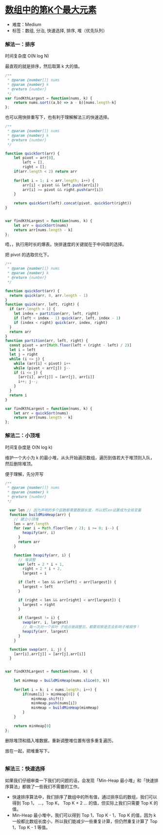 # [数组中的第K个最大元素](https://leetcode-cn.com/problems/kth-largest-element-in-an-array/)

- 难度：Medium
- 标签：数组, 分治, 快速选择, 排序, 堆（优先队列）
### 解法一：排序
时间复杂度 O(N log N)

最直观的就是排序，然后取第 k 大的值。

```js
/**
 * @param {number[]} nums
 * @param {number} k
 * @return {number}
 */
var findKthLargest = function(nums, k) {
    return nums.sort((a,b) => a - b)[nums.length-k]
};
```

也可以用快排重写下，也有利于理解解法三的快速选择。

```js
/**
 * @param {number[]} nums
 * @param {number} k
 * @return {number}
 */

function quickSort(arr) {
    let pivot = arr[0],
        left = [],
        right = [];
    if(arr.length < 2) return arr
    
    for(let i = 1; i < arr.length; i++) {
        arr[i] < pivot && left.push(arr[i])
        arr[i] >= pivot && right.push(arr[i])
    }
    
    return quickSort(left).concat(pivot, quickSort(right))
}


var findKthLargest = function(nums, k) {
    let arr = quickSort(nums)
    return arr[nums.length - k]
};

```
唔，，执行用时长的爆表。快排速度的关键就在于中间值的选择。

把 pivot 的选取优化下。

```js
/**
 * @param {number[]} nums
 * @param {number} k
 * @return {number}
 */

function quickSort(arr) {
  return quick(arr, 0, arr.length - 1)
}
function quick(arr, left, right) {
  if (arr.length > 1) {
    let index = partition(arr, left, right)
    if (left < index - 1) quick(arr, left, index - 1)
    if (index < right) quick(arr, index, right)
  }
  return arr
}
function partition(arr, left, right) {
  const pivot = arr[Math.floor(left + (right - left) / 2)]
  let i = left
  let j = right
  while (i <= j) {
    while (arr[i] < pivot) i++
    while (pivot < arr[j]) j--
    if (i <= j) {
      [arr[i], arr[j]] = [arr[j], arr[i]]
      i++; j--;
    }
  }
  return i
}

var findKthLargest = function(nums, k) {
    let arr = quickSort(nums)
    return arr[nums.length - k]
};
```

### 解法二：小顶堆
时间复杂度是 O(N log k)

维护一个大小为 k 的最小堆，从头开始遍历数组，遍历到值若大于堆顶则入队，然后删除堆顶。

便于理解，先分开写

```js
/**
 * @param {number[]} nums
 * @param {number} k
 * @return {number}
 */

  var len // 因为声明的多个函数都需要数据长度，所以把len设置成为全局变量
  function buildMinHeap(arr) {
    // 建立小顶堆
    len = arr.length
    for (var i = Math.floor(len / 2); i >= 0; i--) {
        heapify(arr, i)
      }
      return arr
    }

    function heapify(arr, i) {
      // 堆调整
      var left = 2 * i + 1,
        right = 2 * i + 2,
        largest = i

      if (left < len && arr[left] < arr[largest]) {
        largest = left
      }

      if (right < len && arr[right] < arr[largest]) {
        largest = right
      }

      if (largest != i) {
        swap(arr, i, largest)
        // 每一次对一个非叶 子结点做调整后，都要观察是否会影响子堆顺序！
        heapify(arr, largest)  
      }
    }

  function swap(arr, i, j) {
    [arr[i],arr[j]] = [arr[j],arr[i]]
  }


var findKthLargest = function(nums, k) {
    
    let minHeap = buildMinHeap(nums.slice(0, k))
    
    for(let i = k; i < nums.length; i++) {
        if(nums[i] > minHeap[0]) {
            minHeap.shift()
            minHeap.push(nums[i])
            minHeap = buildMinHeap(minHeap)
        }
    }
    
    return minHeap[0]
};
```

删除堆顶和插入堆数据，重新调整堆位置有很多重复遍历。

放在一起，把堆重写下。

```js

```


### 解法三：快速选择

如果我们仔细审查一下我们的问题的话，会发现「Min-Heap 最小堆」和「快速排序算法」都做了一些我们不需要的工作。

- 快速排序算法中，我们排序了数组中的所有值，通过排序后的数组，我们可以得到 Top 1， ...，Top K， Top K + 2 ... 的值，但实际上我们只需要 Top K 的值。
- Min-Heap 最小堆中，我们可以得到 Top 1，Top K - 1，Top K 的值，因为 k 一般都比数组长度小，所以我们能减少一些重复计算，但仍然重复计算了 Top 1，Top K - 1 等值。


```js


```